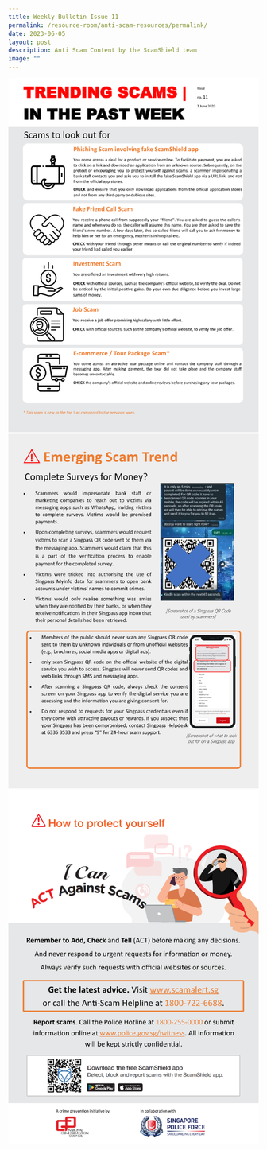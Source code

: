 ```yaml
---
title: Weekly Bulletin Issue 11
permalink: /resource-room/anti-scam-resources/permalink/
date: 2023-06-05
layout: post
description: Anti Scam Content by the ScamShield team
image: ""
---
```

![Weekly Bulletin Issue 11 - 01](/images/SPEO%20Weekly%20Bulletin/weekly%20scams%20bulletin%20issue%2011%20(finalised%20copy)_001.png)
![Weekly Bulletin Issue 11 - 02](/images/SPEO%20Weekly%20Bulletin/weekly%20scams%20bulletin%20issue%2011%20(finalised%20copy)_002.png)
![Weekly Bulletin Issue 12 - How to protect yourself](/images/SPEO%20Weekly%20Bulletin/weekly%20scams%20bulletin%20issue%2011%20(finalised%20copy)_003.png)